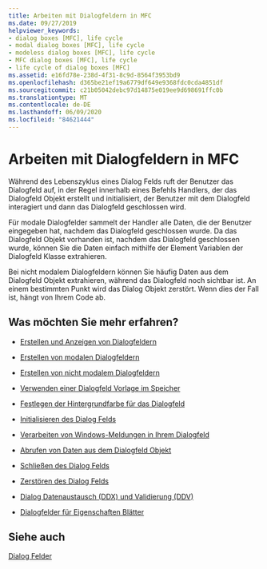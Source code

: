 ```yaml
---
title: Arbeiten mit Dialogfeldern in MFC
ms.date: 09/27/2019
helpviewer_keywords:
- dialog boxes [MFC], life cycle
- modal dialog boxes [MFC], life cycle
- modeless dialog boxes [MFC], life cycle
- MFC dialog boxes [MFC], life cycle
- life cycle of dialog boxes [MFC]
ms.assetid: e16fd78e-238d-4f31-8c9d-8564f3953bd9
ms.openlocfilehash: d365be21ef19a6779df649e9368fdc0cda4851df
ms.sourcegitcommit: c21b05042debc97d14875e019ee9d698691ffc0b
ms.translationtype: MT
ms.contentlocale: de-DE
ms.lasthandoff: 06/09/2020
ms.locfileid: "84621444"
---
```

# <a name="working-with-dialog-boxes-in-mfc"></a>Arbeiten mit Dialogfeldern in MFC

Während des Lebenszyklus eines Dialog Felds ruft der Benutzer das Dialogfeld auf, in der Regel innerhalb eines Befehls Handlers, der das Dialogfeld Objekt erstellt und initialisiert, der Benutzer mit dem Dialogfeld interagiert und dann das Dialogfeld geschlossen wird.

Für modale Dialogfelder sammelt der Handler alle Daten, die der Benutzer eingegeben hat, nachdem das Dialogfeld geschlossen wurde. Da das Dialogfeld Objekt vorhanden ist, nachdem das Dialogfeld geschlossen wurde, können Sie die Daten einfach mithilfe der Element Variablen der Dialogfeld Klasse extrahieren.

Bei nicht modalem Dialogfeldern können Sie häufig Daten aus dem Dialogfeld Objekt extrahieren, während das Dialogfeld noch sichtbar ist. An einem bestimmten Punkt wird das Dialog Objekt zerstört. Wenn dies der Fall ist, hängt von Ihrem Code ab.

## <a name="what-do-you-want-to-know-more-about"></a>Was möchten Sie mehr erfahren?

- [Erstellen und Anzeigen von Dialogfeldern](creating-and-displaying-dialog-boxes.md)

- [Erstellen von modalen Dialogfeldern](creating-modal-dialog-boxes.md)

- [Erstellen von nicht modalem Dialogfeldern](creating-modeless-dialog-boxes.md)

- [Verwenden einer Dialogfeld Vorlage im Speicher](using-a-dialog-template-in-memory.md)

- [Festlegen der Hintergrundfarbe für das Dialogfeld](setting-the-dialog-boxs-background-color.md)

- [Initialisieren des Dialog Felds](initializing-the-dialog-box.md)

- [Verarbeiten von Windows-Meldungen in Ihrem Dialogfeld](handling-windows-messages-in-your-dialog-box.md)

- [Abrufen von Daten aus dem Dialogfeld Objekt](retrieving-data-from-the-dialog-object.md)

- [Schließen des Dialog Felds](closing-the-dialog-box.md)

- [Zerstören des Dialog Felds](destroying-the-dialog-box.md)

- [Dialog Datenaustausch (DDX) und Validierung (DDV)](dialog-data-exchange-and-validation.md)

- [Dialogfelder für Eigenschaften Blätter](property-sheets-and-property-pages-mfc.md)

## <a name="see-also"></a>Siehe auch

[Dialog Felder](dialog-boxes.md)
